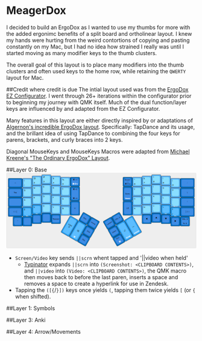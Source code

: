 # MeagerDox
I decided to build an ErgoDox as I wanted to use my thumbs for more with the added ergonimc benefits of a split board and ortholinear layout. I knew my hands were hurting from the weird contortions of copying and pasting constantly on my Mac, but I had no idea how strained I really was until I started moving as many modifier keys to the thumb clusters.

The overall goal of this layout is to place many modifiers into the thumb clusters and often used keys to the home row, while retaining the `QWERTY` layout for Mac.

##Credit where credit is due
The intial layout used was from the [ErgoDox EZ Configurator](https://ergodox-ez.com/pages/graphical-configurator). I went through 26+ iterations within the configurator prior to beginning my journey with QMK itself. Much of the dual function/layer keys are influenced by and adapted from the EZ Configurator.

Many features in this layout are either directly inspired by or adaptations of [Algernon's incredible ErgoDox layout](https://github.com/algernon/ergodox-layout). Specifically: TapDance and its usage, and the brillant idea of using TapDance to combining the four keys for parens, brackets, and curly braces into 2 keys.

Diagonal MouseKeys and MouseKeys Macros were adapted from [Michael Kreene's "The Ordinary ErgoDox" Layout](https://github.com/qmk/qmk_firmware/blob/master/keyboards/ergodox/keymaps/ordinary/keymap.c).


##Layer 0: Base
[![Base-layer](images/base-layer.png)](http://www.keyboard-layout-editor.com/#/gists/58a85096e0ad0f343b57ea005121b261)

* `Screen/Video` key sends `||scrn` whent tapped and '||video when held'
  - [Typinator](http://www.ergonis.com/products/typinator/) expands `||scrn` into `(Screenshot: <CLIPBOARD CONTENTS>)`, and `||video` into `(Video: <CLIPBOARD CONTENTS>)`, the QMK macro then moves back to before the last paren, inserts a space and removes a space to create a hyperlink for use in Zendesk.
* Tapping the `([{`/`}])` keys once yields `(`, tapping them twice yields `[` (or `{` when shifted).



##Layer 1: Symbols

##Layer 3: Anki

##Layer 4: Arrow/Movements
